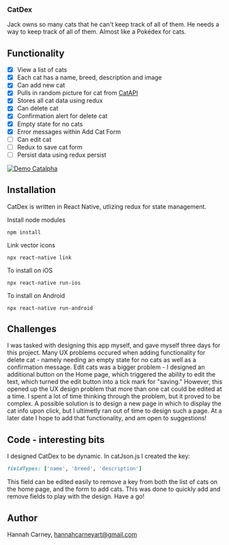 ### CatDex
Jack owns so many cats that he can't keep track of all of them. He needs a way to keep track of all of them. Almost like a Pokédex for cats.


## Functionality

- [x] View a list of cats
- [x] Each cat has a name, breed, description and image
- [x] Can add new cat
- [x] Pulls in random picture for cat from [CatAPI](https://thecatapi.com/)
- [x] Stores all cat data using redux
- [x] Can delete cat
- [x] Confirmation alert for delete cat
- [x] Empty state for no cats
- [x] Error messages within Add Cat Form
- [ ] Can edit cat
- [ ] Redux to save cat form
- [ ] Persist data using redux persist

[![Demo Catalpha](https://media.giphy.com/media/dWsN2abs3C5Un0bA4b/giphy.gif)](https://www.youtube.com/watch?v=pKzez4-whqY&feature=youtu.be)


## Installation

CatDex is written in React Native, utlizing redux for state management.

Install node modules

```
npm install
```

Link vector icons

```
npx react-native link
```

To install on iOS

```
npx react-native run-ios
```

To install on Android 

```
npx react-native run-android 
```

## Challenges

I was tasked with designing this app myself, and gave myself three days for this project. Many UX problems occured when adding functionality for delete cat - namely needing an empty state for no cats as well as a confirmation message. Edit cats was a bigger problem - I designed an additional button on the Home page, which triggered the ability to edit the text, which turned the edit button into a tick mark for "saving." However, this opened up the UX design problem that more than one cat could be edited at a time. I spent a lot of time thinking through the problem, but it proved to be complex. A possible solution is to design a new page in which to display the cat info upon click, but I ultimetly ran out of time to design such a page. At a later date I hope to add that functionality, and am open to suggestions!

## Code - interesting bits

I designed CatDex to be dynamic. In catJson.js I created the key:
```ruby
fieldTypes: ['name', 'breed', 'description']
```
This field can be edited easily to remove a key from both the list of cats on the home page, and the form to add cats. This was done to quickly add and remove fields to play with the design. Have a go!


## Author

Hannah Carney, hannahcarneyart@gmail.com

